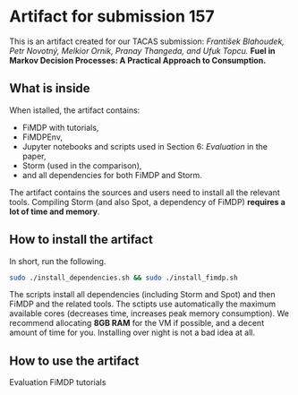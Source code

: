 # Artifact for submission 157


This is an artifact created for our TACAS submission: 
_František Blahoudek, Petr Novotný, Melkior Ornik, Pranay Thangeda, and Ufuk Topcu._
**Fuel in Markov Decision Processes: A Practical Approach to Consumption.**

## What is inside
When istalled, the artifact contains:
 * FiMDP with tutorials,
 * FiMDPEnv,
 * Jupyter notebooks and scripts used in Section 6: _Evaluation_ in the paper,
 * Storm (used in the comparison),
 * and all dependencies for both FiMDP and Storm.

The artifact contains the sources and users need to install all the relevant tools. Compiling Storm (and also Spot, a dependency of FiMDP) **requires a lot of time and memory**.

## How to install the artifact
In short, run the following.
```sh
sudo ./install_dependencies.sh && sudo ./install_fimdp.sh
```
The scripts install all dependencies (including Storm and Spot) and then FiMDP and the related tools. The sctipts use automatically the maximum available cores (decreases time, increases peak memory consumption). We recommend allocating **8GB RAM** for the VM if possible, and a decent amount of time for you. Installing over night is not a bad idea at all.

## How to use the artifact
Evaluation
FiMDP tutorials
